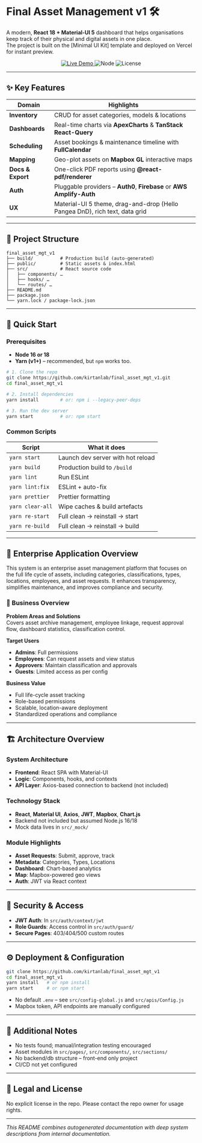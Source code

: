 
# Final Asset Management v1 🛠️

A modern, **React 18 + Material-UI 5** dashboard that helps organisations keep track of their physical and digital assets in one place.  
The project is built on the [Minimal UI Kit] template and deployed on Vercel for instant preview.

<p align="center">
  <a href="https://assetmgt-kirtans-projects-5b9e01d8.vercel.app" target="_blank">
    <img alt="Live Demo" src="https://img.shields.io/badge/Live-Demo-green?logo=vercel&logoColor=white">
  </a>
  <img alt="Node" src="https://img.shields.io/badge/Node-16%20%7C%2018-blue?logo=node.js">
  <img alt="License" src="https://img.shields.io/badge/License-Contact%20Repo%20Owner-lightgrey">
</p>

---

## ✨ Key Features
| Domain | Highlights |
| ------ | ---------- |
| **Inventory** | CRUD for asset categories, models & locations |
| **Dashboards** | Real-time charts via **ApexCharts** & **TanStack React-Query** |
| **Scheduling** | Asset bookings & maintenance timeline with **FullCalendar** |
| **Mapping** | Geo-plot assets on **Mapbox GL** interactive maps |
| **Docs & Export** | One-click PDF reports using **@react-pdf/renderer** |
| **Auth** | Pluggable providers – **Auth0**, **Firebase** or **AWS Amplify-Auth** |
| **UX** | Material-UI 5 theme, drag-and-drop (Hello Pangea DnD), rich text, data grid |

---

## 📂 Project Structure
```
final_asset_mgt_v1
├── build/          # Production build (auto-generated)
├── public/         # Static assets & index.html
├── src/            # React source code
│   ├── components/ …
│   ├── hooks/ …
│   └── routes/ …
├── README.md
├── package.json
└── yarn.lock / package-lock.json
```

---

## 🚀 Quick Start

### Prerequisites
* **Node 16 or 18**  
* **Yarn (v1+)** – recommended, but `npm` works too.

```bash
# 1. Clone the repo
git clone https://github.com/kirtanlab/final_asset_mgt_v1.git
cd final_asset_mgt_v1

# 2. Install dependencies
yarn install        # or: npm i --legacy-peer-deps

# 3. Run the dev server
yarn start          # or: npm start
```

### Common Scripts
| Script            | What it does |
| ----------------- | ------------ |
| `yarn start`      | Launch dev server with hot reload |
| `yarn build`      | Production build to `/build` |
| `yarn lint`       | Run ESLint |
| `yarn lint:fix`   | ESLint + auto-fix |
| `yarn prettier`   | Prettier formatting |
| `yarn clear-all`  | Wipe caches & build artefacts |
| `yarn re-start`   | Full clean → reinstall → start |
| `yarn re-build`   | Full clean → reinstall → build |

---

## 📘 Enterprise Application Overview

This system is an enterprise asset management platform that focuses on the full life cycle of assets, including categories, classifications, types, locations, employees, and asset requests. It enhances transparency, simplifies maintenance, and improves compliance and security.

### 🏢 Business Overview
**Problem Areas and Solutions**  
Covers asset archive management, employee linkage, request approval flow, dashboard statistics, classification control.

**Target Users**  
- **Admins**: Full permissions
- **Employees**: Can request assets and view status
- **Approvers**: Maintain classification and approvals
- **Guests**: Limited access as per config

**Business Value**  
- Full life-cycle asset tracking  
- Role-based permissions  
- Scalable, location-aware deployment  
- Standardized operations and compliance

---

## 🏗️ Architecture Overview

### System Architecture
- **Frontend**: React SPA with Material-UI
- **Logic**: Components, hooks, and contexts
- **API Layer**: Axios-based connection to backend (not included)

### Technology Stack
- **React**, **Material UI**, **Axios**, **JWT**, **Mapbox**, **Chart.js**
- Backend not included but assumed Node.js 16/18
- Mock data lives in `src/_mock/`

### Module Highlights
- **Asset Requests**: Submit, approve, track
- **Metadata**: Categories, Types, Locations
- **Dashboard**: Chart-based analytics
- **Map**: Mapbox-powered geo views
- **Auth**: JWT via React context

---

## 🔐 Security & Access

- **JWT Auth**: In `src/auth/context/jwt`
- **Role Guards**: Access control in `src/auth/guard/`
- **Secure Pages**: 403/404/500 custom routes

---

## ⚙️ Deployment & Configuration

```bash
git clone https://github.com/kirtanlab/final_asset_mgt_v1
cd final_asset_mgt_v1
yarn install   # or npm install
yarn start     # or npm start
```

- No default `.env` – see `src/config-global.js` and `src/apis/Config.js`
- Mapbox token, API endpoints are manually configured

---

## 🧩 Additional Notes

- No tests found; manual/integration testing encouraged
- Asset modules in `src/pages/`, `src/components/`, `src/sections/`
- No backend/db structure – front-end only project
- CI/CD not yet configured

---

## 📄 Legal and License

No explicit license in the repo. Please contact the repo owner for usage rights.

---

_This README combines autogenerated documentation with deep system descriptions from internal documentation._
